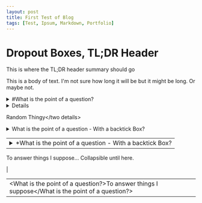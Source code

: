 ```yaml
---
layout: post
title: First Test of Blog
tags: [Test, Ipsum, Markdown, Portfolio]
---
```


# Dropout Boxes, TL;DR Header

This is where the TL;DR header summary should go

This is a body of text. I'm not sure how long it will be but it might be long. Or maybe not.





<details><summary>#What is the point of a question?</summary><p>
To answer things I suppose...
Collapsible until here.
</p></details>

<details>Random Thingy</details>


<two details>Random Thingy</two details>

<details><summary>      What is the point of a question - With a backtick Box?</summary><p>
To answer things I suppose...
Collapsible until here.
</p></details>

||
|---|
|<details><summary>      *What is the point of a question - With a backtick Box?</summary><p>
To answer things I suppose...
Collapsible until here.
</p></details>|

||
|---|
|<What is the point of a question?>To answer things I suppose</What is the point of a question?>|

